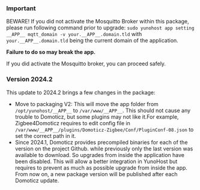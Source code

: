 ### Important

BEWARE! If you did not activate the Mosquitto Broker within this package, please run following command prior to upgrade:
`sudo yunohost app setting __APP__ mqtt_domain -v your.__APP__.domain.tld` with `your.__APP__.domain.tld` being the current domain of the application.

**Failure to do so may break the app.**

If you did activate the Mosquitto broker, you can proceed safely.

### Version 2024.2

This update to 2024.2 brings a few changes in the package:
- Move to packaging V2: This will move the app folder from `/opt/yunohost/__APP__` to `/var/www/__APP__`. This should not cause any trouble to Domoticz, but some plugins may not like it.For example, Zigbee4Domoticz requires to edit config file in `/var/www/__APP__/plugins/Domoticz-Zigbee/Conf/PluginConf-08.json` to set the correct path in it.
- Since 2024.1, Domoticz provides precompiled binaries for each of the version on the project Github. while previously only the last version was available to download. So upgrades from inside the application have been disabled. This will allow a better integration in YunoHost but requires to prevent as much as possible upgrade from inside the app. From now on, a new package version will be published after each Domoticz update.
